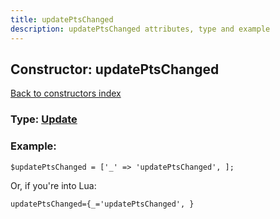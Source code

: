 ```yaml
---
title: updatePtsChanged
description: updatePtsChanged attributes, type and example
---
```

## Constructor: updatePtsChanged  
[Back to constructors index](index.md)






### Type: [Update](../types/Update.md)


### Example:

```
$updatePtsChanged = ['_' => 'updatePtsChanged', ];
```  

Or, if you're into Lua:  


```
updatePtsChanged={_='updatePtsChanged', }

```


